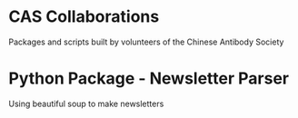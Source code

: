 # CAS Collaborations
Packages and scripts built by volunteers of the Chinese Antibody Society

# Python Package - Newsletter Parser 
Using beautiful soup to make newsletters